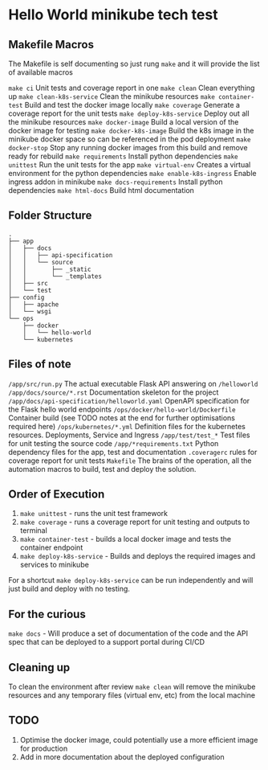 Hello World minikube tech test
==============================

Makefile Macros
---------------

The Makefile is self documenting so just rung `make` and it will provide the list of available macros

`make ci`                           Unit tests and coverage report in one
`make clean`                        Clean everything up
`make clean-k8s-service`            Clean the minikube resources
`make container-test`               Build and test the docker image locally
`make coverage`                     Generate a coverage report for the unit tests
`make deploy-k8s-service`           Deploy out all the minikube resources
`make docker-image`                 Build a local version of the docker image for testing
`make docker-k8s-image`             Build the k8s image in the minikube docker space so can be referenced in the pod deployment
`make docker-stop`                  Stop any running docker images from this build and remove ready for rebuild
`make requirements`                 Install python dependencies
`make unittest`                     Run the unit tests for the app
`make virtual-env`                  Creates a virtual environment for the python dependencies
`make enable-k8s-ingress`           Enable ingress addon in minikube
`make docs-requirements`              Install python dependencies
`make html-docs`                      Build html documentation


Folder Structure
----------------

``` text
.
├── app
│   ├── docs
│   │   ├── api-specification
│   │   └── source
│   │       ├── _static
│   │       └── _templates
│   ├── src
│   └── test
├── config
│   ├── apache
│   └── wsgi
└── ops
    ├── docker
    │   └── hello-world
    └── kubernetes

```

Files of note
-------------

`/app/src/run.py` The actual executable Flask API answering on `/helloworld`
`/app/docs/source/*.rst` Documentation skeleton for the project
`/app/docs/api-specification/helloworld.yaml` OpenAPI specification for the Flask hello world endpoints
`/ops/docker/hello-world/Dockerfile` Container build (see TODO notes at the end for further optimisations required here)
`/ops/kubernetes/*.yml` Definition files for the kubernetes resources. Deployments, Service and Ingress
`/app/test/test_*` Test files for unit testing the source code 
`/app/*requirements.txt` Python dependency files for the app, test and documentation
`.coveragerc` rules for coverage report for unit tests
`Makefile` The brains of the operation, all the automation macros to build, test and deploy the solution.

Order of Execution
------------------

1. `make unittest` - runs the unit test framework
2. `make coverage` - runs a coverage report for unit testing and outputs to terminal
3. `make container-test` - builds a local docker image and tests the container endpoint
4. `make deploy-k8s-service` - Builds and deploys the required images and services to minikube

For a shortcut `make deploy-k8s-service` can be run independently and will just build and deploy with no testing.

For the curious
---------------

`make docs` - Will produce a set of documentation of the code and the API spec that can be deployed to a support portal during CI/CD

Cleaning up
-----------

To clean the environment after review `make clean` will remove the minikube resources and any temporary files (virtual env, etc) from the local machine

TODO
----

1. Optimise the docker image, could potentially use a more efficient image for production
2. Add in more documentation about the deployed configuration





```
